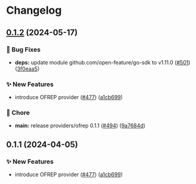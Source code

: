 # Changelog

## [0.1.2](https://github.com/Kavindu-Dodan/go-sdk-contrib/compare/providers/ofrep-v0.1.1...providers/ofrep/v0.1.2) (2024-05-17)


### 🐛 Bug Fixes

* **deps:** update module github.com/open-feature/go-sdk to v1.11.0 ([#501](https://github.com/Kavindu-Dodan/go-sdk-contrib/issues/501)) ([3f0eaa5](https://github.com/Kavindu-Dodan/go-sdk-contrib/commit/3f0eaa575500baa663dc24dbfc6cf8214565471f))


### ✨ New Features

* introduce OFREP provider   ([#477](https://github.com/Kavindu-Dodan/go-sdk-contrib/issues/477)) ([a1cb699](https://github.com/Kavindu-Dodan/go-sdk-contrib/commit/a1cb699d4903502797a1184b79372b45ac1ef0b2))


### 🧹 Chore

* **main:** release providers/ofrep 0.1.1 ([#494](https://github.com/Kavindu-Dodan/go-sdk-contrib/issues/494)) ([9a7684d](https://github.com/Kavindu-Dodan/go-sdk-contrib/commit/9a7684dccef7af3049ee60d976447a499a450c92))

## 0.1.1 (2024-04-05)


### ✨ New Features

* introduce OFREP provider   ([#477](https://github.com/open-feature/go-sdk-contrib/issues/477)) ([a1cb699](https://github.com/open-feature/go-sdk-contrib/commit/a1cb699d4903502797a1184b79372b45ac1ef0b2))
